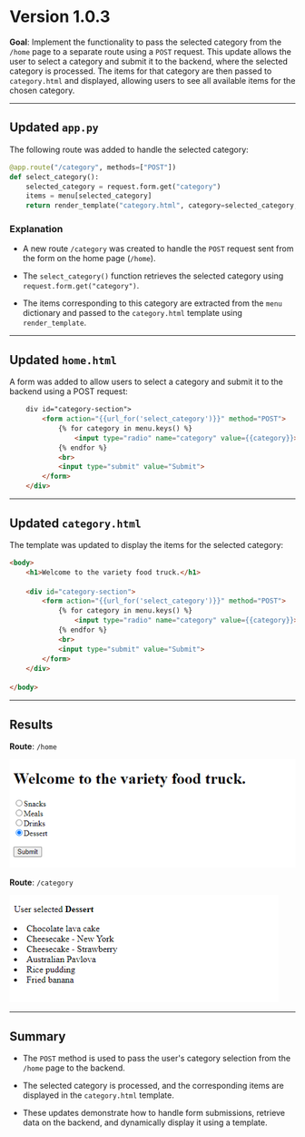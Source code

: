 # Version 1.0.3

**Goal**:  Implement the functionality to pass the selected category from the `/home` page to a separate route using a `POST` request. This update allows the user to select a category and submit it to the backend, where the selected category is processed. The items for that category are then passed to `category.html` and displayed, allowing users to see all available items for the chosen category.

---

## Updated `app.py`

The following route was added to handle the selected category:

```python
@app.route("/category", methods=["POST"])
def select_category():
    selected_category = request.form.get("category")
    items = menu[selected_category]
    return render_template("category.html", category=selected_category, items=items)
```

### Explanation

- A new route `/category` was created to handle the `POST` request sent from the form on the home page (`/home`).

- The `select_category()` function retrieves the selected category using `request.form.get("category")`.

- The items corresponding to this category are extracted from the `menu` dictionary and passed to the `category.html` template using `render_template`.

---

## Updated `home.html`

A form was added to allow users to select a category and submit it to the backend using a POST request:

```html
    div id="category-section">
        <form action="{{url_for('select_category')}}" method="POST">
            {% for category in menu.keys() %}
                <input type="radio" name="category" value={{category}}>{{category}}<br>
            {% endfor %}
            <br>
            <input type="submit" value="Submit">
        </form>    
    </div>
```
---

## Updated `category.html`

The template was updated to display the items for the selected category:

```html
<body>
    <h1>Welcome to the variety food truck.</h1>

    <div id="category-section">
        <form action="{{url_for('select_category')}}" method="POST">
            {% for category in menu.keys() %}
                <input type="radio" name="category" value={{category}}>{{category}}<br>
            {% endfor %}
            <br>
            <input type="submit" value="Submit">
        </form>    
    </div>
 
</body>
```
---

## Results


**Route**: `/home`

![v-1-0-3-home](./images/v-1-0-3_home.png)


**Route**: `/category`

![v-1-0-3-category](./images/v-1-0-3_category.png)

---

## Summary

- The `POST` method is used to pass the user's category selection from the `/home` page to the backend.

- The selected category is processed, and the corresponding items are displayed in the `category.html` template.

- These updates demonstrate how to handle form submissions, retrieve data on the backend, and dynamically display it using a template.